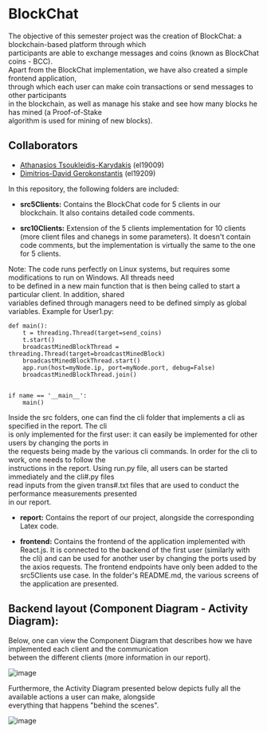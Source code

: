 # BlockChat
The objective of this semester project was the creation of BlockChat: a blockchain-based platform through which  
participants are able to exchange messages and coins (known as BlockChat coins - BCC).  
Apart from the BlockChat implementation, we have also created a simple frontend application,  
through which each user can make coin transactions or send messages to other participants   
in the blockchain, as well as manage his stake and see how many blocks he has mined (a Proof-of-Stake  
algorithm is used for mining of new blocks).  

## Collaborators  
- [Athanasios Tsoukleidis-Karydakis](https://github.com/ThanosTsoukleidis-Karydakis)  (el19009)
- [Dimitrios-David Gerokonstantis](https://github.com/DimitrisDavidGerokonstantis)  (el19209)

In this repository, the following folders are included:  

- **src5Clients:** Contains the BlockChat code for 5 clients in our blockchain. It also contains detailed code comments.  

- **src10Clients:** Extension of the 5 clients implementation for 10 clients (more client files and chanegs in some parameters).
It doesn't contain code comments, but the implementation is virtually the same to the one for 5 clients.  

Note: The code runs perfectly on Linux systems, but requires some modifications to run on Windows. All threads need  
to be defined in a new main function that is then being called to start a particular client. In addition, shared  
variables defined through managers need to be defined simply as global variables. 
Example for User1.py: 

```
def main():
    t = threading.Thread(target=send_coins)
    t.start()
    broadcastMinedBlockThread = threading.Thread(target=broadcastMinedBlock)
    broadcastMinedBlockThread.start()
    app.run(host=myNode.ip, port=myNode.port, debug=False)
    broadcastMinedBlockThread.join()


if name == '__main__':
    main()
```

Inside the src folders, one can find the cli folder that implements a cli as specified in the report. The cli  
is only implemented for the first user: it can easily be implemented for other users by changing the ports in  
the requests being made by the various cli commands. In order for the cli to work, one needs to follow the  
instructions in the report. Using run.py file, all users can be started immediately and the cli#.py files  
read inputs from the given trans#.txt files that are used to conduct the performance measurements presented  
in our report.  


- **report:** Contains the report of our project, alongside the corresponding Latex code.

- **frontend:** Contains the frontend of the application implemented with React.js. It is connected to the backend
of the first user (similarly with the cli) and can be used for another user by changing the ports used by the axios
requests. The frontend endpoints have only been added to the src5Clients use case. In the folder's README.md, the
various screens of the application are presented.     

## Backend layout (Component Diagram - Activity Diagram):  
Below, one can view the Component Diagram that describes how we have implemented each client and the communication  
between the different clients (more information in our report).  

![image](https://github.com/ThanosTsoukleidis-Karydakis/BlockChat/assets/106911775/9378fba9-34ec-4937-949a-79cbbfb4226c)  

Furthermore, the Activity Diagram presented below depicts fully all the available actions a user can make, alongside  
everything that happens "behind the scenes".  

![image](https://github.com/ThanosTsoukleidis-Karydakis/BlockChat/assets/106911775/e1d12cc9-c631-4f2a-9a14-d7ff493bf172)
